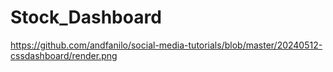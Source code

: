# Stock_Dashboard

https://github.com/andfanilo/social-media-tutorials/blob/master/20240512-cssdashboard/render.png
